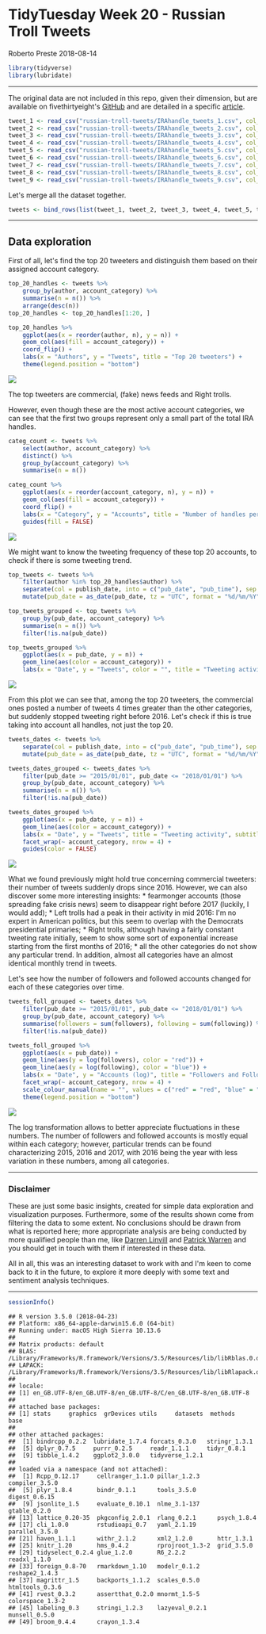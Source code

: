 TidyTuesday Week 20 - Russian Troll Tweets
================
Roberto Preste
2018-08-14

``` r
library(tidyverse)
library(lubridate)
```

------------------------------------------------------------------------

The original data are not included in this repo, given their dimension, but are available on fivethirtyeight's [GitHub](https://github.com/fivethirtyeight/russian-troll-tweets) and are detailed in a specific [article](https://fivethirtyeight.com/features/why-were-sharing-3-million-russian-troll-tweets/).

``` r
tweet_1 <- read_csv("russian-troll-tweets/IRAhandle_tweets_1.csv", col_types = "ccccccciiicciic")
tweet_2 <- read_csv("russian-troll-tweets/IRAhandle_tweets_2.csv", col_types = "ccccccciiicciic") 
tweet_3 <- read_csv("russian-troll-tweets/IRAhandle_tweets_3.csv", col_types = "ccccccciiicciic")
tweet_4 <- read_csv("russian-troll-tweets/IRAhandle_tweets_4.csv", col_types = "ccccccciiicciic")
tweet_5 <- read_csv("russian-troll-tweets/IRAhandle_tweets_5.csv", col_types = "ccccccciiicciic")
tweet_6 <- read_csv("russian-troll-tweets/IRAhandle_tweets_6.csv", col_types = "ccccccciiicciic") 
tweet_7 <- read_csv("russian-troll-tweets/IRAhandle_tweets_7.csv", col_types = "ccccccciiicciic")
tweet_8 <- read_csv("russian-troll-tweets/IRAhandle_tweets_8.csv", col_types = "ccccccciiicciic") 
tweet_9 <- read_csv("russian-troll-tweets/IRAhandle_tweets_9.csv", col_types = "ccccccciiicciic") 
```

Let's merge all the dataset together.

``` r
tweets <- bind_rows(list(tweet_1, tweet_2, tweet_3, tweet_4, tweet_5, tweet_6, tweet_7, tweet_8, tweet_9))
```

------------------------------------------------------------------------

Data exploration
----------------

First of all, let's find the top 20 tweeters and distinguish them based on their assigned account category.

``` r
top_20_handles <- tweets %>% 
    group_by(author, account_category) %>% 
    summarise(n = n()) %>% 
    arrange(desc(n)) 
top_20_handles <- top_20_handles[1:20, ]
```

``` r
top_20_handles %>% 
    ggplot(aes(x = reorder(author, n), y = n)) + 
    geom_col(aes(fill = account_category)) + 
    coord_flip() + 
    labs(x = "Authors", y = "Tweets", title = "Top 20 tweeters") + 
    theme(legend.position = "bottom")
```

![](Week_20_files/figure-markdown_github/unnamed-chunk-5-1.png)

The top tweeters are commercial, (fake) news feeds and Right trolls.

However, even though these are the most active account categories, we can see that the first two groups represent only a small part of the total IRA handles.

``` r
categ_count <- tweets %>% 
    select(author, account_category) %>% 
    distinct() %>% 
    group_by(account_category) %>% 
    summarise(n = n())
```

``` r
categ_count %>% 
    ggplot(aes(x = reorder(account_category, n), y = n)) + 
    geom_col(aes(fill = account_category)) + 
    coord_flip() + 
    labs(x = "Category", y = "Accounts", title = "Number of handles per category") + 
    guides(fill = FALSE)
```

![](Week_20_files/figure-markdown_github/unnamed-chunk-7-1.png)

We might want to know the tweeting frequency of these top 20 accounts, to check if there is some tweeting trend.

``` r
top_tweets <- tweets %>% 
    filter(author %in% top_20_handles$author) %>% 
    separate(col = publish_date, into = c("pub_date", "pub_time"), sep = " ") %>% 
    mutate(pub_date = as_date(pub_date, tz = "UTC", format = "%d/%m/%Y"))
```

``` r
top_tweets_grouped <- top_tweets %>% 
    group_by(pub_date, account_category) %>% 
    summarise(n = n()) %>% 
    filter(!is.na(pub_date))
```

``` r
top_tweets_grouped %>% 
    ggplot(aes(x = pub_date, y = n)) + 
    geom_line(aes(color = account_category)) + 
    labs(x = "Date", y = "Tweets", color = "", title = "Tweeting activity", subtitle = "Top 20 handles")
```

![](Week_20_files/figure-markdown_github/unnamed-chunk-10-1.png)

From this plot we can see that, among the top 20 tweeters, the commercial ones posted a number of tweets 4 times greater than the other categories, but suddenly stopped tweeting right before 2016.
Let's check if this is true taking into account all handles, not just the top 20.

``` r
tweets_dates <- tweets %>% 
    separate(col = publish_date, into = c("pub_date", "pub_time"), sep = " ") %>% 
    mutate(pub_date = as_date(pub_date, tz = "UTC", format = "%d/%m/%Y"))
```

``` r
tweets_dates_grouped <- tweets_dates %>% 
    filter(pub_date >= "2015/01/01", pub_date <= "2018/01/01") %>% 
    group_by(pub_date, account_category) %>% 
    summarise(n = n()) %>% 
    filter(!is.na(pub_date))
```

``` r
tweets_dates_grouped %>% 
    ggplot(aes(x = pub_date, y = n)) + 
    geom_line(aes(color = account_category)) + 
    labs(x = "Date", y = "Tweets", title = "Tweeting activity", subtitle = "All handles") + 
    facet_wrap(~ account_category, nrow = 4) + 
    guides(color = FALSE)
```

![](Week_20_files/figure-markdown_github/unnamed-chunk-13-1.png)

What we found previously might hold true concerning commercial tweeters: their number of tweets suddenly drops since 2016. However, we can also discover some more interesting insights:
\* fearmonger accounts (those spreading fake crisis news) seem to disappear right before 2017 (luckily, I would add);
\* Left trolls had a peak in their activity in mid 2016: I'm no expert in American politics, but this seem to overlap with the Democrats presidential primaries;
\* Right trolls, although having a fairly constant tweeting rate initially, seem to show some sort of exponential increase starting from the first months of 2016;
\* all the other categories do not show any particular trend.
In addition, almost all categories have an almost identical monthly trend in tweets.

Let's see how the number of followers and followed accounts changed for each of these categories over time.

``` r
tweets_foll_grouped <- tweets_dates %>% 
    filter(pub_date >= "2015/01/01", pub_date <= "2018/01/01") %>% 
    group_by(pub_date, account_category) %>% 
    summarise(followers = sum(followers), following = sum(following)) %>% 
    filter(!is.na(pub_date))
```

``` r
tweets_foll_grouped %>% 
    ggplot(aes(x = pub_date)) + 
    geom_line(aes(y = log(followers), color = "red")) + 
    geom_line(aes(y = log(following), color = "blue")) + 
    labs(x = "Date", y = "Accounts (log)", title = "Followers and Followed accounts") + 
    facet_wrap(~ account_category, nrow = 4) + 
    scale_colour_manual(name = "", values = c("red" = "red", "blue" = "blue"), labels = c("Followed Accounts", "Followers")) + 
    theme(legend.position = "bottom")
```

![](Week_20_files/figure-markdown_github/unnamed-chunk-15-1.png)

The log transformation allows to better appreciate fluctuations in these numbers. The number of followers and followed accounts is mostly equal within each category; however, particular trends can be found characterizing 2015, 2016 and 2017, with 2016 being the year with less variation in these numbers, among all categories.

------------------------------------------------------------------------

### Disclaimer

These are just some basic insights, created for simple data exploration and visualization purposes. Furthermore, some of the results shown come from filtering the data to some extent.
No conclusions should be drawn from what is reported here; more appropriate analysis are being conducted by more qualified people than me, like [Darren Linvill](https://www.clemson.edu/cbshs/faculty-staff/profiles/darrenl) and [Patrick Warren](http://pwarren.people.clemson.edu/) and you should get in touch with them if interested in these data.

All in all, this was an interesting dataset to work with and I'm keen to come back to it in the future, to explore it more deeply with some text and sentiment analysis techniques.

------------------------------------------------------------------------

``` r
sessionInfo()
```

    ## R version 3.5.0 (2018-04-23)
    ## Platform: x86_64-apple-darwin15.6.0 (64-bit)
    ## Running under: macOS High Sierra 10.13.6
    ## 
    ## Matrix products: default
    ## BLAS: /Library/Frameworks/R.framework/Versions/3.5/Resources/lib/libRblas.0.dylib
    ## LAPACK: /Library/Frameworks/R.framework/Versions/3.5/Resources/lib/libRlapack.dylib
    ## 
    ## locale:
    ## [1] en_GB.UTF-8/en_GB.UTF-8/en_GB.UTF-8/C/en_GB.UTF-8/en_GB.UTF-8
    ## 
    ## attached base packages:
    ## [1] stats     graphics  grDevices utils     datasets  methods   base     
    ## 
    ## other attached packages:
    ##  [1] bindrcpp_0.2.2  lubridate_1.7.4 forcats_0.3.0   stringr_1.3.1  
    ##  [5] dplyr_0.7.5     purrr_0.2.5     readr_1.1.1     tidyr_0.8.1    
    ##  [9] tibble_1.4.2    ggplot2_3.0.0   tidyverse_1.2.1
    ## 
    ## loaded via a namespace (and not attached):
    ##  [1] Rcpp_0.12.17     cellranger_1.1.0 pillar_1.2.3     compiler_3.5.0  
    ##  [5] plyr_1.8.4       bindr_0.1.1      tools_3.5.0      digest_0.6.15   
    ##  [9] jsonlite_1.5     evaluate_0.10.1  nlme_3.1-137     gtable_0.2.0    
    ## [13] lattice_0.20-35  pkgconfig_2.0.1  rlang_0.2.1      psych_1.8.4     
    ## [17] cli_1.0.0        rstudioapi_0.7   yaml_2.1.19      parallel_3.5.0  
    ## [21] haven_1.1.1      withr_2.1.2      xml2_1.2.0       httr_1.3.1      
    ## [25] knitr_1.20       hms_0.4.2        rprojroot_1.3-2  grid_3.5.0      
    ## [29] tidyselect_0.2.4 glue_1.2.0       R6_2.2.2         readxl_1.1.0    
    ## [33] foreign_0.8-70   rmarkdown_1.10   modelr_0.1.2     reshape2_1.4.3  
    ## [37] magrittr_1.5     backports_1.1.2  scales_0.5.0     htmltools_0.3.6 
    ## [41] rvest_0.3.2      assertthat_0.2.0 mnormt_1.5-5     colorspace_1.3-2
    ## [45] labeling_0.3     stringi_1.2.3    lazyeval_0.2.1   munsell_0.5.0   
    ## [49] broom_0.4.4      crayon_1.3.4
